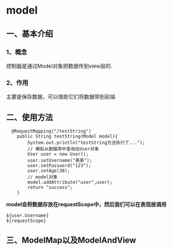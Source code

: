 # **model**

## **一、基本介绍**

### **1、概念**

控制器是通过Model对象把数据传到view层的.

### **2、作用**

主要是保存数据，可以借助它们将数据带到前端

## **二、使用方法**

```
  @RequestMapping("/testString")
    public String testString(Model model){
        System.out.println("testString方法执行了...");
        // 模拟从数据库中查询出User对象
        User user = new User();
        user.setUsername("美美");
        user.setPassword("123");
        user.setAge(30);
        // model对象
        model.addAttribute("user",user);
        return "success";
    }
```

**model会将数据存放在requestScope中，然后我们可以在表现层调用**

```
${user.Username}
${requestScope}
```

## **三、ModelMap以及ModelAndView**